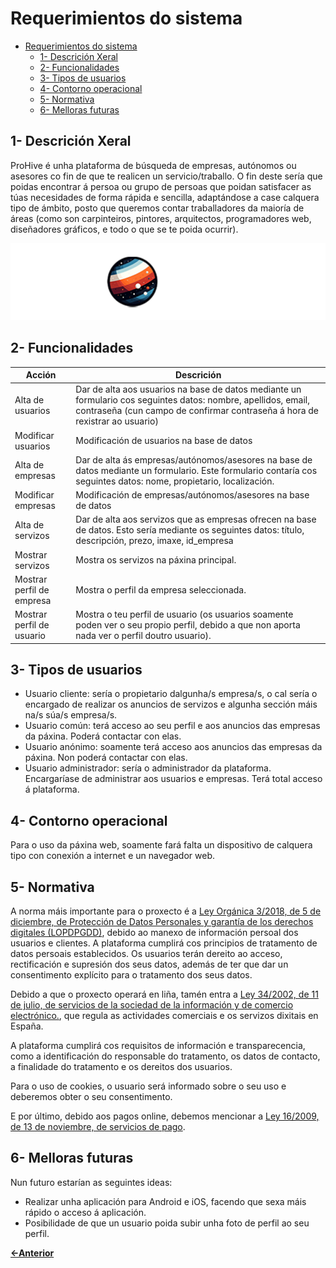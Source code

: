 # Requerimientos do sistema

- [Requerimientos do sistema](#requerimientos-do-sistema)
  - [1- Descrición Xeral](#1--descrición-xeral)
  - [2- Funcionalidades](#2--funcionalidades)
  - [3- Tipos de usuarios](#3--tipos-de-usuarios)
  - [4- Contorno operacional](#4--contorno-operacional)
  - [5- Normativa](#5--normativa)
  - [6- Melloras futuras](#6--melloras-futuras)

## 1- Descrición Xeral

ProHive é unha plataforma de búsqueda de empresas, autónomos ou asesores co fin de que te realicen un servicio/traballo. O fin deste sería que poidas encontrar á persoa ou grupo de persoas que poidan satisfacer as túas necesidades de forma rápida e sencilla, adaptándose a case calquera tipo de ámbito, posto que queremos contar traballadores da maioría de áreas (como son carpinteiros, pintores, arquitectos, programadores web, diseñadores gráficos, e todo o que se te poida ocurrir).

![image](../img/logotipo.png)

## 2- Funcionalidades

| Acción   |  Descrición        |
|----------|--------------------|
| Alta de usuarios | Dar de alta aos usuarios na base de datos mediante un formulario cos seguintes datos: nombre, apellidos, email, contraseña (cun campo de confirmar contraseña á hora de rexistrar ao usuario) |
| Modificar usuarios | Modificación de usuarios na base de datos|
| Alta de empresas | Dar de alta ás empresas/autónomos/asesores na base de datos mediante un formulario. Este formulario contaría cos seguintes datos: nome, propietario, localización. |
| Modificar empresas | Modificación de empresas/autónomos/asesores na base de datos|
| Alta de servizos | Dar de alta aos servizos que as empresas ofrecen na base de datos. Esto sería mediante os seguintes datos: título, descripción, prezo, imaxe, id_empresa |
| Mostrar servizos | Mostra os servizos na páxina principal. |
| Mostrar perfil de empresa | Mostra o perfil da empresa seleccionada. |
| Mostrar perfil de usuario | Mostra o teu perfil de usuario (os usuarios soamente poden ver o seu propio perfil, debido a que non aporta nada ver o perfil doutro usuario). |

## 3- Tipos de usuarios

- Usuario cliente: sería o propietario dalgunha/s empresa/s, o cal sería o encargado de realizar os anuncios de servizos e algunha sección máis na/s súa/s empresa/s.
- Usuario común: terá acceso ao seu perfil e aos anuncios das empresas da páxina. Poderá contactar con elas.
- Usuario anónimo: soamente terá acceso aos anuncios das empresas da páxina. Non poderá contactar con elas.
- Usuario administrador: sería o administrador da plataforma. Encargaríase de administrar aos usuarios e empresas. Terá total acceso á plataforma.

## 4- Contorno operacional

Para o uso da páxina web, soamente fará falta un dispositivo de calquera tipo con conexión a internet e un navegador web.

## 5- Normativa

A norma máis importante para o proxecto é a [Ley Orgánica 3/2018, de 5 de diciembre, de Protección de Datos Personales y garantía de los derechos digitales (LOPDPGDD)](https://www.boe.es/buscar/act.php?id=BOE-A-2018-16673), debido ao manexo de información persoal dos usuarios e clientes. A plataforma cumplirá cos principios de tratamento de datos persoais establecidos. Os usuarios terán dereito ao acceso, rectificación e supresión dos seus datos, además de ter que dar un consentimento explícito para o tratamento dos seus datos.

Debido a que o proxecto operará en liña, tamén entra a [Ley 34/2002, de 11 de julio, de servicios de la sociedad de la información y de comercio electrónico.](https://www.boe.es/buscar/act.php?id=BOE-A-2002-13758), que regula as actividades comerciais e os servizos dixitais en España.

A plataforma cumplirá cos requisitos de información e transparecencia, como a identificación do responsable do tratamento, os datos de contacto, a finalidade do tratamento e os dereitos dos usuarios. 

Para o uso de cookies, o usuario será informado sobre o seu uso e deberemos obter o seu consentimento.

E por último, debido aos pagos online, debemos mencionar a [Ley 16/2009, de 13 de noviembre, de servicios de pago](https://www.boe.es/buscar/act.php?id=BOE-A-2009-18118).

## 6- Melloras futuras

Nun futuro estarían as seguintes ideas:
- Realizar unha aplicación para Android e iOS, facendo que sexa máis rápido o acceso á aplicación.
- Posibilidade de que un usuario poida subir unha foto de perfil ao seu perfil.

[**<-Anterior**](../../README.md)
